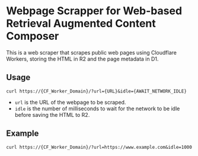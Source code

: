 # Webpage Scrapper for Web-based Retrieval Augmented Content Composer

This is a web scraper that scrapes public web pages using Cloudflare Workers, storing the HTML in R2 and the page metadata in D1.

## Usage

```curl https://{CF_Worker_Domain}/?url={URL}&idle={AWAIT_NETWORK_IDLE}```

- `url` is the URL of the webpage to be scraped.
- `idle` is the number of milliseconds to wait for the network to be idle before saving the HTML to R2.

## Example

```curl https://{CF_Worker_Domain}/?url=https://www.example.com&idle=1000```
